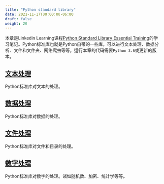 ```yaml
---
title: "Python standard library"
date: 2021-11-17T00:00:00-06:00
draft: false
weight: 20
---
```


本章是Linkedin Learning课程[Python Standard Library Essential Training](https://www.linkedin.com/learning/python-standard-library-essential-training/python-text-processing)的学习笔记。Python标准库也就是Python自带的一些库，可以进行文本处理、数据分析、文件和文件夹、网络爬虫等等。运行本章的代码需要`Python 3.6`或更新的版本。

## [文本处理](./1.1_processing_text)

Python标准库对文本的处理。

## [数据处理](./1.2_manipulating_data)

Python标准库对数据的处理。

## [文件处理](./1.3_files_and_directories)

Python标准库对文件和目录的处理。

## [数字处理](./1.4_working_with_numbers)

Python标准库对数字的处理。诸如随机数、加密、统计学等等。